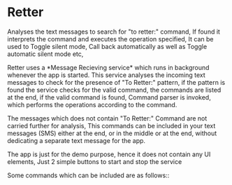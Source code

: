 # Retter
Analyses the text messages to search for "to retter:" command, If found it interprets the command and executes the operation specified, It can be used to Toggle silent mode, Call back automatically as well as Toggle automatic silent mode etc, 
<p>Retter uses a *Message Recieving service* which runs in background whenever the app is started. This service analyses the incoming text messages
to check for the presence of "To Retter:" pattern, if the pattern is found the service checks for the valid command, the commands are listed at the end,
if the valid command is found, Command parser is invoked, which performs the operations according to the command.</p>
<p> The messages which does not contain "To Retter:" Command are not carried further for analysis, This commands can be included in
your text messages (SMS) either at the end, or in the middle or at the end, without dedicating a separate text message for the app.</p>
<p> The app is just for the demo purpose, hence it does not contain any UI elements, Just 2 simple buttons to start and stop the service</p>

<p>Some commands which can be included are as follows::</p>
